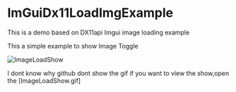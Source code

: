 # ImGuiDx11LoadImgExample
 This is a demo based on DX11api Imgui image loading example

This a simple example to show Image Toggle

![ImageLoadShow](.\ImageLoadShow.gif)

I dont know why github dont show the gif
if you want to view the show,open the [ImageLoadShow.gif]
